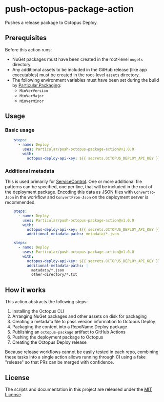 # push-octopus-package-action

Pushes a release package to Octopus Deploy.

## Prerequisites

Before this action runs:

* NuGet packages must have been created in the root-level `nugets` directory.
* Any additional assets to be included in the GitHub release (like app executables) must be created in the root-level `assets` directory.
* The following environment variables must have been set during the build by [Particular.Packaging](https://github.com/Particular/Particular.Packaging):
    * `MinVerVersion`
    * `MinVerMajor`
    * `MinVerMinor`

## Usage

### Basic usage

```yaml
    steps:
      - name: Deploy
        uses: Particular/push-octopus-package-action@v1.0.0
        with:
          octopus-deploy-api-key: ${{ secrets.OCTOPUS_DEPLOY_API_KEY }}
```

### Additional metadata

This is used primarily for [ServiceControl](https://github.com/Particular/ServiceControl/blob/master/.github/workflows/release.yml). One or more additional file patterns can be specified, one per line, that will be included in the root of the deployment package. Encoding this data as JSON files with `ConvertTo-Json` in the workflow and `ConvertFrom-Json` on the deployment server is recommended.

```yaml
    steps:
      - name: Deploy
        uses: Particular/push-octopus-package-action@v1.0.0
        with:
          octopus-deploy-api-key: ${{ secrets.OCTOPUS_DEPLOY_API_KEY }}
          additional-metadata-paths: metadata/*.json

```

```yaml
    steps:
      - name: Deploy
        uses: Particular/push-octopus-package-action@v1.0.0
        with:
          octopus-deploy-api-key: ${{ secrets.OCTOPUS_DEPLOY_API_KEY }}
          additional-metadata-paths: |
            metadata/*.json
            other-directory/*.txt
```

## How it works

This action abstracts the following steps:

1. Installing the Octopus CLI
1. Arranging NuGet packages and other assets on disk for packaging
1. Creating a metadata file to pass version information to Octopus Deploy
1. Packaging the content into a RepoName.Deploy package
1. Publishing an `octopus-package` artifact to GitHub Actions
1. Pushing the deployment package to Octopus
1. Creating the Octopus Deploy release

Because release workflows cannot be easily tested in each repo, combining these tasks into a single action allows running through CI using a fake "release" so that PRs can be merged with confidence.

## License

The scripts and documentation in this project are released under the [MIT License](LICENSE.md).
